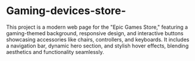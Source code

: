 # Gaming-devices-store-
This project is a modern web page for the "Epic Games Store," featuring a gaming-themed background, responsive design, and interactive buttons showcasing accessories like chairs, controllers, and keyboards. It includes a navigation bar, dynamic hero section, and stylish hover effects, blending aesthetics and functionality seamlessly.
